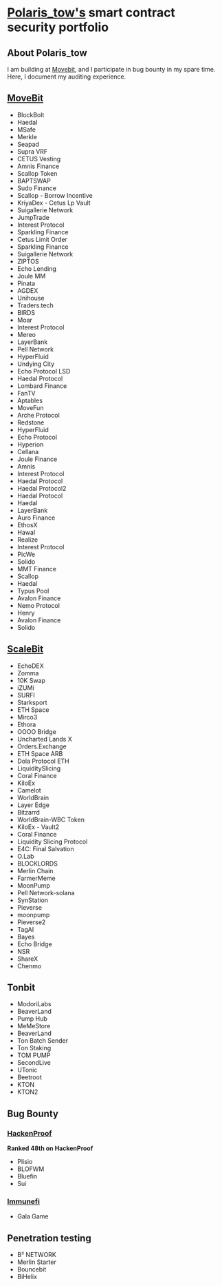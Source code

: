 # [Polaris_tow's](https://github.com/Polaristow) smart contract security portfolio
## About Polaris_tow
I am building at [Movebit](https://twitter.com/MoveBit_), and I participate in bug bounty in my spare time. Here, I document my auditing experience.
## [MoveBit](https://www.movebit.xyz/)
- BlockBolt
- Haedal
- MSafe
- Merkle
- Seapad
- Supra VRF
- CETUS Vesting
- Amnis Finance
- Scallop Token
- BAPTSWAP
- Sudo Finance
- Scallop - Borrow Incentive
- KriyaDex - Cetus Lp Vault
- Suigallerie Network
- JumpTrade
- Interest Protocol
- Sparkling Finance
- Cetus Limit Order
- Sparkling Finance
- Suigallerie Network
- ZIPTOS
- Echo Lending
- Joule MM
- Pinata
- AGDEX
- Unihouse
- Traders.tech
- BIRDS
- Moar
- Interest Protocol
- Mereo
- LayerBank
- Pell Network
- HyperFluid
- Undying City
- Echo Protocol LSD
- Haedal Protocol
- Lombard Finance
- FanTV
- Aptables
- MoveFun
- Arche Protocol
- Redstone
- HyperFluid
- Echo Protocol
- Hyperion
- Cellana
- Joule Finance
- Amnis
- Interest Protocol
- Haedal Protocol
- Haedal Protocol2
- Haedal Protocol
- Haedal
- LayerBank
- Auro Finance
- EthosX
- Hawal
- Realize
- Interest Protocol
- PicWe
- Solido
- MMT Finance
- Scallop
- Haedal
- Typus Pool
- Avalon Finance
- Nemo Protocol
- Henry
- Avalon Finance
- Solido

## [ScaleBit](https://www.scalebit.xyz/)
- EchoDEX
- Zomma
- 10K Swap
- iZUMi
- SURFI
- Starksport
- ETH Space
- Mirco3
- Ethora
- OOOO Bridge
- Uncharted Lands X
- Orders.Exchange
- ETH Space ARB
- Dola Protocol ETH
- LiquiditySlicing
- Coral Finance
- KiloEx
- Camelot
- WorldBrain
- Layer Edge
- Bitzarrd
- WorldBrain-WBC Token
- KiloEx - Vault2
- Coral Finance
- Liquidity Slicing Protocol
- E4C: Final Salvation
- O.Lab
- BLOCKLORDS
- Merlin Chain
- FarmerMeme
- MoonPump
- Pell Network-solana
- SynStation
- Pieverse
- moonpump
- Pieverse2
- TagAI
- Bayes
- Echo Bridge
- NSR
- ShareX
- Chenmo
  
## Tonbit
- ModoriLabs
- BeaverLand
- Pump Hub
- MeMeStore
- BeaverLand
- Ton Batch Sender
- Ton Staking
- TOM PUMP
- SecondLive
- UTonic
- Beetroot
- KTON
- KTON2
  
## Bug Bounty
### [HackenProof](https://hackenproof.com/)
**Ranked 48th on HackenProof**
- Plisio
- BLOFWM
- Bluefin
- Sui
### [Immunefi](https://immunefi.com/)
- Gala Game
## Penetration testing
- B² NETWORK
- Merlin Starter
- Bouncebit
- BiHelix

